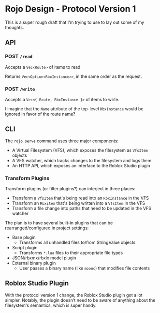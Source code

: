 # Rojo Design - Protocol Version 1
This is a super rough draft that I'm trying to use to lay out some of my thoughts.

## API

### POST `/read`
Accepts a `Vec<Route>` of items to read.

Returns `Vec<Option<RbxInstance>>`, in the same order as the request.

### POST `/write`
Accepts a `Vec<{ Route, RbxInstance }>` of items to write.

I imagine that the `Name` attribute of the top-level `RbxInstance` would be ignored in favor of the route name?

## CLI
The `rojo serve` command uses three major components:
* A Virtual Filesystem (VFS), which exposes the filesystem as `VfsItem` objects
* A VFS watcher, which tracks changes to the filesystem and logs them
* An HTTP API, which exposes an interface to the Roblox Studio plugin

### Transform Plugins
Transform plugins (or filter plugins?) can interject in three places:
* Transform a `VfsItem` that's being read into an `RbxInstance` in the VFS
* Transform an `Rbxitem` that's being written into a `VfsItem` in the VFS
* Transform a file change into paths that need to be updated in the VFS watcher

The plan is to have several built-in plugins that can be rearranged/configured in project settings:

* Base plugin
	* Transforms all unhandled files to/from StringValue objects
* Script plugin
	* Transforms `*.lua` files to their appropriate file types
* JSON/rbxmx/rbxlx model plugin
* External binary plugin
	* User passes a binary name (like `moonc`) that modifies file contents

## Roblox Studio Plugin
With the protocol version 1 change, the Roblox Studio plugin got a lot simpler. Notably, the plugin doesn't need to be aware of anything about the filesystem's semantics, which is super handy.